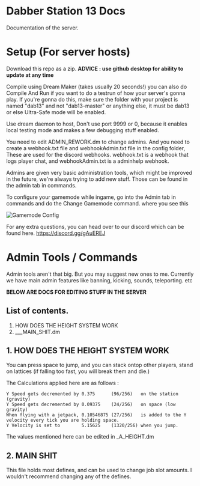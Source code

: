 # Dabber Station 13 Docs
Documentation of the server.

# Setup (For server hosts)
Download this repo as a zip. **ADVICE : use github desktop for ability to update at any time**

Compile using Dream Maker (takes usually 20 seconds!) you can also do Compile And Run if you want to do a testrun of how your server's gonna play. If you're gonna do this, make sure the folder with your project is named "dab13" and not "dab13-master" or anything else, it must be dab13 or else Ultra-Safe mode will be enabled.

Use dream daemon to host, Don't use port 9999 or 0, because it enables local testing mode and makes a few debugging stuff enabled.

You need to edit ADMIN_REWORK.dm to change admins. And you need to create a webhook.txt file and webhookAdmin.txt file in the config folder, These are used for the discord webhooks. webhook.txt is a webhook that logs player chat, and webhookAdmin.txt is a adminhelp webhook.

Admins are given very basic administration tools, which might be improved in the future, we're always trying to add new stuff. Those can be found in the admin tab in commands.

To configure your gamemode while ingame, go into the Admin tab in commands and do the Change Gamemode command. where you see this

![Gamemode Config](https://raw.githubusercontent.com/AlcaroIsAFrick/Dab13/master/docs/modepic.png)

For any extra questions, you can head over to our discord which can be found here. https://discord.gg/gAuEREJ

# Admin Tools / Commands
Admin tools aren't that big. But you may suggest new ones to me. Currently we have main admin features like banning, kicking, sounds, teleporting. etc

**BELOW ARE DOCS FOR EDITING STUFF IN THE SERVER**


## List of contents.
1. HOW DOES THE HEIGHT SYSTEM WORK
2. ___MAIN_SHIT.dm

## 1. HOW DOES THE HEIGHT SYSTEM WORK
You can press space to jump, and you can stack ontop other players, stand on lattices (if falling too fast, you will break them and die.)

The Calculations applied here are as follows :

	Y Speed gets decremented by 0.375      (96/256)   on the station (gravity)
	Y Speed gets decremented by 0.09375    (24/256)   on space (low gravity)
	When flying with a jetpack, 0.10546875 (27/256)   is added to the Y velocity every tick you are holding space.
	Y Velocity is set to        5.15625    (1320/256) when you jump.
 
 
 
The values mentioned here can be edited in _A_HEIGHT.dm

## 2. MAIN SHIT
This file holds most defines, and can be used to change job slot amounts. I wouldn't recommend changing any of the defines.
